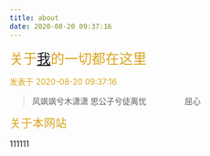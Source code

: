 ```yaml
---
title: about
date: 2020-08-20 09:37:16
---
```

<text style="color:GoldEnrod;font-size:24px">关于[我](../../ "秦篆")的一切都在这里</text>

<text style="color:GoldEnrod">发表于 2020-08-20 09:37:16</text>

>风飒飒兮木潇潇
>思公子兮徒离忧
>&nbsp;&nbsp;&nbsp;&nbsp;&nbsp;&nbsp;&nbsp;&nbsp;&nbsp;&nbsp;&nbsp;&nbsp;&nbsp;&nbsp;&nbsp;&nbsp;屈心

<text style="font-size:20px;color:GoldEnrod;font-family:PMingLiU;font-weight:blod">关于本网站</text> 

111111